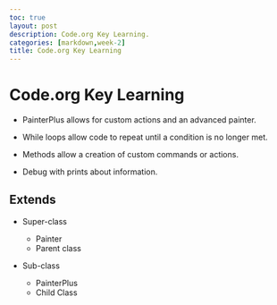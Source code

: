 ```yaml
---
toc: true
layout: post
description: Code.org Key Learning.
categories: [markdown,week-2]
title: Code.org Key Learning
---
```


# Code.org Key Learning

- PainterPlus allows for custom actions and an advanced painter.



- While loops allow code to repeat until a condition is no longer met.



- Methods allow a creation of custom commands or actions.



- Debug with prints about information.



## Extends

- Super-class
    - Painter
    - Parent class

- Sub-class
    - PainterPlus
    - Child Class